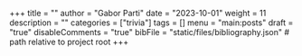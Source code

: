 +++
title = ""
author = "Gabor Parti"
date = "2023-10-01"
weight = 11
description = ""
categories = ["trivia"]
tags = []
menu = "main:posts"
draft = "true"
disableComments = "true"
bibFile = "static/files/bibliography.json" # path relative to project root
+++

<!-- 
# Bibliography

{{< bibliography cited >}} -->